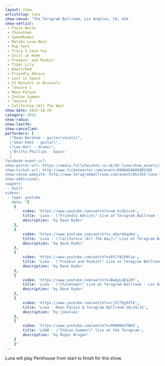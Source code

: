 ```yaml
---
layout: show
artistslug: luna
show-venue: 'The Teragram Ballroom, Los Angeles, CA, USA'
show-setlist:
 - Fuzzy Wuzzy
 - Chinatown
 - Speedbumps
 - Malibu Love Nest
 - Pup Tent
 - Tracy I Love You
 - Still at Home
 - Freakin' and Peakin'
 - Tiger Lily
 - Bewitched
 - Friendly Advice
 - Lost in Space
 - 23 Minutes in Brussels
 - ^encore 1
 - Moon Palace
 - Indian Summer
 - ^encore 2
 - California (All The Way)
show-date: 2015-10-24
category: 2015
show-radio:
show-lastfm:
show-cancelled:
performers: [
  \"Dean Wareham - guitar/vocals\",
  \"Sean Eden - guitar\",
  \"Lee Wall - drums\",
  \"Britta Phillips - bass\"
  ]
facebook-event-url:
show-poster-url: https://media.fullofwishes.co.uk/02-luna/show_assets/2015-10/2015-10-luna-poster-us-part-1-strawberryluna.jpg
show-ticket-url: http://www.ticketmaster.com/event/09004EA60D8B536E
show-venue-website: http://www.teragramballroom.com/event/851763-luna-los-angeles/
show-additional:
support:
 - Quilt
videos:
 - type: youtube
   data: "[
    {
        video: 'https://www.youtube.com/watch?v=a4_GvSEivx8',
        title: 'Luna - \"Friendly Advice\" Live at Teragram Ballroom - Los Angeles, CA - October 24, 2015',
        description: 'by Dave Ryder'
    },
    {
        video: 'https://www.youtube.com/watch?v=_eHyrmGqakw',
        title: 'Luna - \"California (All The Way)\" Live at Teragram Ballroom - Los Angeles, CA - October 24, 2015',
        description: 'by Dave Ryder'
    },
    {
        video: 'https://www.youtube.com/watch?v=EhlY8jVNtiw',
        title: 'Luna - \"Freakin and Peakin\" Live at Teragram Ballroom - Los Angeles, CA - October 24, 2015',
        description: 'by Dave Ryder'
    },
    {
        video: 'https://www.youtube.com/watch?v=BwqyLQEqJOY',
        title: 'Luna - \"Chinatown\" Live at Teragram Ballroom - Los Angeles, CA - October 24, 2015',
        description: 'by Dave Ryder'
    },
    {
        video: 'https://www.youtube.com/watch?v=rj5C7Qg9ZTA',
        title: 'Luna - Moon Palace @ Teragram Ballroom-10/24/15',
        description: 'by jimaluko'
    },
    {
        video: 'https://www.youtube.com/watch?v=PKW90mZ7Bkk',
        title: 'LUNA - \"Indian Summer\" live at the Teragram',
        description: 'by Roger Brogan'
    }
    ]"
---
```

Luna will play Penthouse from start to finish for this show.
